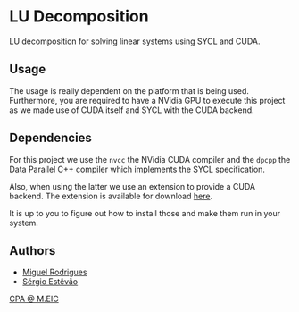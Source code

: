 # LU Decomposition

LU decomposition for solving linear systems using SYCL and CUDA.

## Usage

The usage is really dependent on the platform that is being used.
Furthermore, you are required to have a NVidia GPU to execute this project
as we made use of CUDA itself and SYCL with the CUDA backend.

## Dependencies

For this project we use the `nvcc` the NVidia CUDA compiler
and the `dpcpp` the Data Parallel C++ compiler which implements the SYCL specification.

Also, when using the latter we use an extension to provide a CUDA backend.
The extension is available for download
[here](https://developer.codeplay.com/products/oneapi/nvidia/2023.1.0/guides/get-started-guide-nvidia).

It is up to you to figure out how to install those and make them run in your system.

## Authors

- [Miguel Rodrigues](mailto:up201906042@edu.fe.up.pt)
- [Sérgio Estêvão](mailto:up201905680@edu.fe.up.pt)

[CPA @ M.EIC](https://sigarra.up.pt/feup/pt/ucurr_geral.ficha_uc_view?pv_ocorrencia_id=486270)


